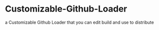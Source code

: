 # Customizable-Github-Loader
a Customizable Github Loader that you can edit build and use to distribute
